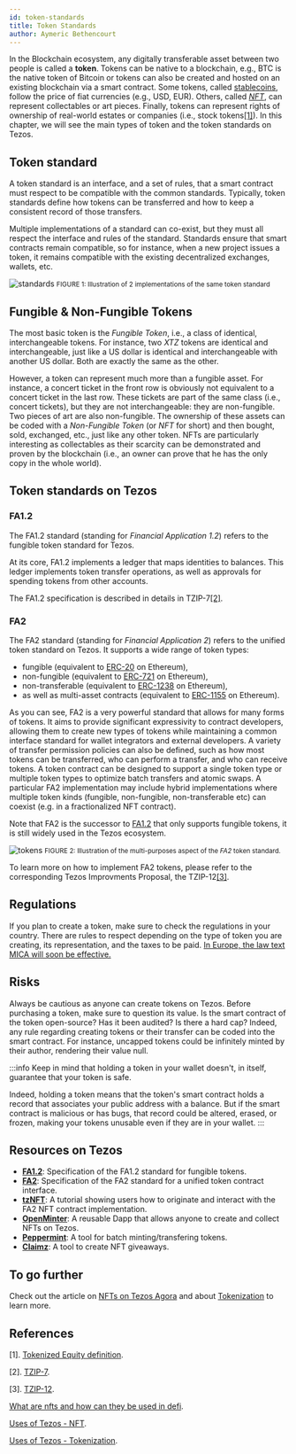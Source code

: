 ```yaml
---
id: token-standards
title: Token Standards
author: Aymeric Bethencourt
---
```



In the Blockchain ecosystem, any digitally transferable asset between two people is called a **token**. Tokens can be native to a blockchain, e.g., BTC is the native token of Bitcoin or tokens can also be created and hosted on an existing blockchain via a smart contract. Some tokens, called [stablecoins](/defi/stablecoins), follow the price of fiat currencies (e.g., USD, EUR). Others, called [_NFT_](/defi/token-standards#fungible--non-fungible-tokens), can represent collectables or art pieces. Finally, tokens can represent rights of ownership of real-world estates or companies (i.e., stock tokens[[1]](/defi/token-standards#references)). In this chapter, we will see the main types of token and the token standards on Tezos.

## Token standard

A token standard is an interface, and a set of rules, that a smart contract must respect to be compatible with the common standards. Typically, token standards define how tokens can be transferred and how to keep a consistent record of those transfers.

Multiple implementations of a standard can co-exist, but they must all respect the interface and rules of the standard. Standards ensure that smart contracts remain compatible, so for instance, when a new project issues a token, it remains compatible with the existing decentralized exchanges, wallets, etc.

<p align="center">

![standards](/developers/docs/images/token-standards/standards.svg)
<small className="figure">FIGURE 1: Illustration of 2 implementations of the same token standard</small>

</p>

## Fungible & Non-Fungible Tokens

The most basic token is the _Fungible Token_, i.e., a class of identical, interchangeable tokens. For instance, two _XTZ_ tokens are identical and interchangeable, just like a US dollar is identical and interchangeable with another US dollar. Both are exactly the same as the other.

However, a token can represent much more than a fungible asset. For instance, a concert ticket in the front row is obviously not equivalent to a concert ticket in the last row. These tickets are part of the same class (i.e., concert tickets), but they are not interchangeable: they are non-fungible. Two pieces of art are also non-fungible. The ownership of these assets can be coded with a _Non-Fungible Token_ (or _NFT_ for short) and then bought, sold, exchanged, etc., just like any other token. NFTs are particularly interesting as collectables as their scarcity can be demonstrated and proven by the blockchain (i.e., an owner can prove that he has the only copy in the whole world).

## Token standards on Tezos

### FA1.2

The FA1.2 standard (standing for _Financial Application 1.2_) refers to the fungible token standard for Tezos.

At its core, FA1.2 implements a ledger that maps identities to balances. This ledger implements token transfer operations, as well as approvals for spending tokens from other accounts.

The FA1.2 specification is described in details in TZIP-7[[2]](/defi/token-standards#references).

### FA2

The FA2 standard (standing for _Financial Application 2_) refers to the unified token standard on Tezos. It supports a wide range of token types:

- fungible (equivalent to [ERC-20](https://ethereum.org/en/developers/docs/standards/tokens/) on Ethereum),
- non-fungible (equivalent to [ERC-721](https://ethereum.org/en/developers/docs/standards/tokens/) on Ethereum),
- non-transferable (equivalent to [ERC-1238](https://ethereum.org/en/developers/docs/standards/tokens/) on Ethereum),
- as well as multi-asset contracts (equivalent to [ERC-1155](https://ethereum.org/en/developers/docs/standards/tokens/) on Ethereum).

As you can see, FA2 is a very powerful standard that allows for many forms of tokens. It aims to provide significant expressivity to contract developers, allowing them to create new types of tokens while maintaining a common interface standard for wallet integrators and external developers. A variety of transfer permission policies can also be defined, such as how most tokens can be transferred, who can perform a transfer, and who can receive tokens. A token contract can be designed to support a single token type or multiple token types to optimize batch transfers and atomic swaps. A particular FA2 implementation may include hybrid implementations where multiple token kinds (fungible, non-fungible, non-transferable etc) can coexist (e.g. in a fractionalized NFT contract).

Note that FA2 is the successor to [FA1.2](/defi/token-standards#fa12) that only supports fungible tokens, it is still widely used in the Tezos ecosystem.

<p align="center">

![tokens](/developers/docs/images/token-standards/tokens.svg)
<small className="figure">FIGURE 2: Illustration of the multi-purposes aspect of the <em>FA2</em> token standard.</small>

</p>

To learn more on how to implement FA2 tokens, please refer to the corresponding Tezos Improvments Proposal, the TZIP-12[[3]](/defi/token-standards#references).

## Regulations

If you plan to create a token, make sure to check the regulations in your country. There are rules to respect depending on the type of token you are creating, its representation, and the taxes to be paid. [In Europe, the law text MICA will soon be effective.](https://data.consilium.europa.eu/doc/document/ST-13198-2022-INIT/en/pdf)

## Risks

Always be cautious as anyone can create tokens on Tezos. Before purchasing a token, make sure to question its value. Is the smart contract of the token open-source? Has it been audited? Is there a hard cap? Indeed, any rule regarding creating tokens or their transfer can be coded into the smart contract. For instance, uncapped tokens could be infinitely minted by their author, rendering their value null.

:::info
Keep in mind that holding a token in your wallet doesn't, in itself, guarantee that your token is safe.

Indeed, holding a token means that the token's smart contract holds a record that associates your public address with a balance. But if the smart contract is malicious or has bugs, that record could be altered, erased, or frozen, making your tokens unusable even if they are in your wallet.
:::

## Resources on Tezos

- **[FA1.2](https://tzip.tezosagora.org/proposal/tzip-7/)**: Specification of the FA1.2 standard for fungible tokens.
- **[FA2](https://tzip.tezosagora.org/proposal/tzip-12/)**: Specification of the FA2 standard for a unified token contract interface.
- **[tzNFT](https://github.com/tqtezos/nft-tutorial)**: A tutorial showing users how to originate and interact with the FA2 NFT contract implementation.
- **[OpenMinter](https://github.com/tqtezos/minter)**: A reusable Dapp that allows anyone to create and collect NFTs on Tezos.
- **[Peppermint](https://github.com/tzConnectBerlin/peppermint)**: A tool for batch minting/transfering tokens.
- **[Claimz](https://gitlab.com/nomadic-labs-free-resources/claimz)**: A tool to create NFT giveaways.

## To go further

Check out the article on [NFTs on Tezos Agora](https://wiki.tezosagora.org/learn/uses-of-tezos/nft) and about [Tokenization](https://wiki.tezosagora.org/learn/uses-of-tezos/tokenization) to learn more.

## References

[1]. [Tokenized Equity definition](https://www.investopedia.com/terms/t/tokenized-equity.asp).

[2]. [TZIP-7](https://tzip.tezosagora.org/proposal/tzip-7/).

[3]. [TZIP-12](https://tzip.tezosagora.org/proposal/tzip-12/).

[What are nfts and how can they be used in defi](https://finematics.com/what-are-nfts-and-how-can-they-be-used-in-defi/).

[Uses of Tezos - NFT](https://wiki.tezosagora.org/learn/uses-of-tezos/nft).

[Uses of Tezos - Tokenization](https://wiki.tezosagora.org/learn/uses-of-tezos/tokenization).

